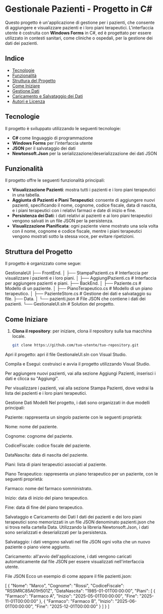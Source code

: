 # Gestionale Pazienti - Progetto in C#

Questo progetto è un'applicazione di gestione per i pazienti, che consente di aggiungere e visualizzare pazienti e i loro piani terapeutici. L'interfaccia utente è costruita con **Windows Forms** in C#, ed è progettato per essere utilizzato in contesti sanitari, come cliniche o ospedali, per la gestione dei dati dei pazienti.

## Indice

- [Tecnologie](#tecnologie)
- [Funzionalità](#funzionalità)
- [Struttura del Progetto](#struttura-del-progetto)
- [Come Iniziare](#come-iniziare)
- [Gestione Dati](#gestione-dati)
- [Caricamento e Salvataggio dei Dati](#caricamento-e-salvataggio-dei-dati)
- [Autori e Licenza](#autori-e-licenza)

## Tecnologie

Il progetto è sviluppato utilizzando le seguenti tecnologie:

- **C#** come linguaggio di programmazione
- **Windows Forms** per l'interfaccia utente
- **JSON** per il salvataggio dei dati
- **Newtonsoft.Json** per la serializzazione/deserializzazione dei dati JSON

## Funzionalità

Il progetto offre le seguenti funzionalità principali:

- **Visualizzazione Pazienti**: mostra tutti i pazienti e i loro piani terapeutici in una tabella.
- **Aggiunta di Pazienti e Piani Terapeutici**: consente di aggiungere nuovi pazienti, specificando il nome, cognome, codice fiscale, data di nascita, e i piani terapeutici con i relativi farmaci e date di inizio e fine.
- **Persistenza dei Dati**: i dati relativi ai pazienti e ai loro piani terapeutici vengono salvati in un file JSON per la persistenza.
- **Visualizzazione Pianificata**: ogni paziente viene mostrato una sola volta con il nome, cognome e codice fiscale, mentre i piani terapeutici vengono mostrati sotto la stessa voce, per evitare ripetizioni.

## Struttura del Progetto

Il progetto è organizzato come segue:

GestionaleUI
├── FrontEnd.
│ ├── StampaPazienti.cs # Interfaccia per visualizzare i pazienti e i loro piani.
│ ├── AggiungiPazienti.cs # Interfaccia per aggiungere pazienti e piani.
├── BackEnd.
│ ├── Paziente.cs # Modello di un paziente.
│ ├── PianoTerapeutico.cs # Modello di un piano terapeutico.
│ ├── PazienteStore.cs # Gestione dei dati e salvataggio su file.
├── Data.
│ └── pazienti.json # File JSON che contiene i dati dei pazienti.
└── GestionaleUI.sln # Solution del progetto.


## Come Iniziare

1. **Clona il repository**: per iniziare, clona il repository sulla tua macchina locale.
   
   ```bash
   git clone https://github.com/tuo-utente/tuo-repository.git
Apri il progetto: apri il file GestionaleUI.sln con Visual Studio.

Compila e Esegui: costruisci e avvia il progetto utilizzando Visual Studio.

Per aggiungere nuovi pazienti, vai alla sezione Aggiungi Pazienti, inserisci i dati e clicca su "Aggiungi".

Per visualizzare i pazienti, vai alla sezione Stampa Pazienti, dove vedrai la lista dei pazienti e i loro piani terapeutici.

Gestione Dati
Modelli
Nel progetto, i dati sono organizzati in due modelli principali:

Paziente: rappresenta un singolo paziente con le seguenti proprietà:

Nome: nome del paziente.

Cognome: cognome del paziente.

CodiceFiscale: codice fiscale del paziente.

DataNascita: data di nascita del paziente.

Piani: lista di piani terapeutici associati al paziente.

Piano Terapeutico: rappresenta un piano terapeutico per un paziente, con le seguenti proprietà:

Farmaco: nome del farmaco somministrato.

Inizio: data di inizio del piano terapeutico.

Fine: data di fine del piano terapeutico.

Salvataggio e Caricamento dei Dati
I dati dei pazienti e dei loro piani terapeutici sono memorizzati in un file JSON denominato pazienti.json che si trova nella cartella Data. Utilizzando la libreria Newtonsoft.Json, i dati sono serializzati e deserializzati per la persistenza.

Salvataggio: i dati vengono salvati nel file JSON ogni volta che un nuovo paziente o piano viene aggiunto.

Caricamento: all'avvio dell'applicazione, i dati vengono caricati automaticamente dal file JSON per essere visualizzati nell'interfaccia utente.

File JSON
Ecco un esempio di come appare il file pazienti.json:

[
  {
    "Nome": "Marco",
    "Cognome": "Rossi",
    "CodiceFiscale": "RSSMRC85A01H501Z",
    "DataNascita": "1985-01-01T00:00:00",
    "Piani": [
      {
        "Farmaco": "Farmaco A",
        "Inizio": "2025-05-01T00:00:00",
        "Fine": "2025-11-01T00:00:00"
      },
      {
        "Farmaco": "Farmaco B",
        "Inizio": "2025-06-01T00:00:00",
        "Fine": "2025-12-01T00:00:00"
      }
    ]
  }
]
